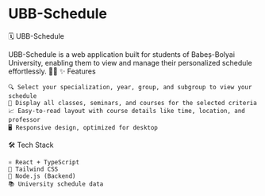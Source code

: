 # UBB-Schedule
 
🗓️ UBB-Schedule

UBB-Schedule is a web application built for students of Babeș-Bolyai University, enabling them to view and manage their personalized schedule effortlessly. 🧑‍🎓
✨ Features

    🔍 Select your specialization, year, group, and subgroup to view your schedule
    📅 Display all classes, seminars, and courses for the selected criteria
    📈 Easy-to-read layout with course details like time, location, and professor
    🖥️ Responsive design, optimized for desktop 
   
🛠 Tech Stack

    ⚛️ React + TypeScript
    🎨 Tailwind CSS
    🔗 Node.js (Backend)
    📚 University schedule data
